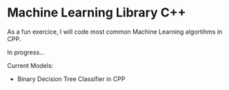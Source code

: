 # Machine Learning Library C++

As a fun exercice, I will code most common Machine Learning algortihms in CPP.

In progress...

Current Models:
- Binary Decision Tree Classifier in CPP


